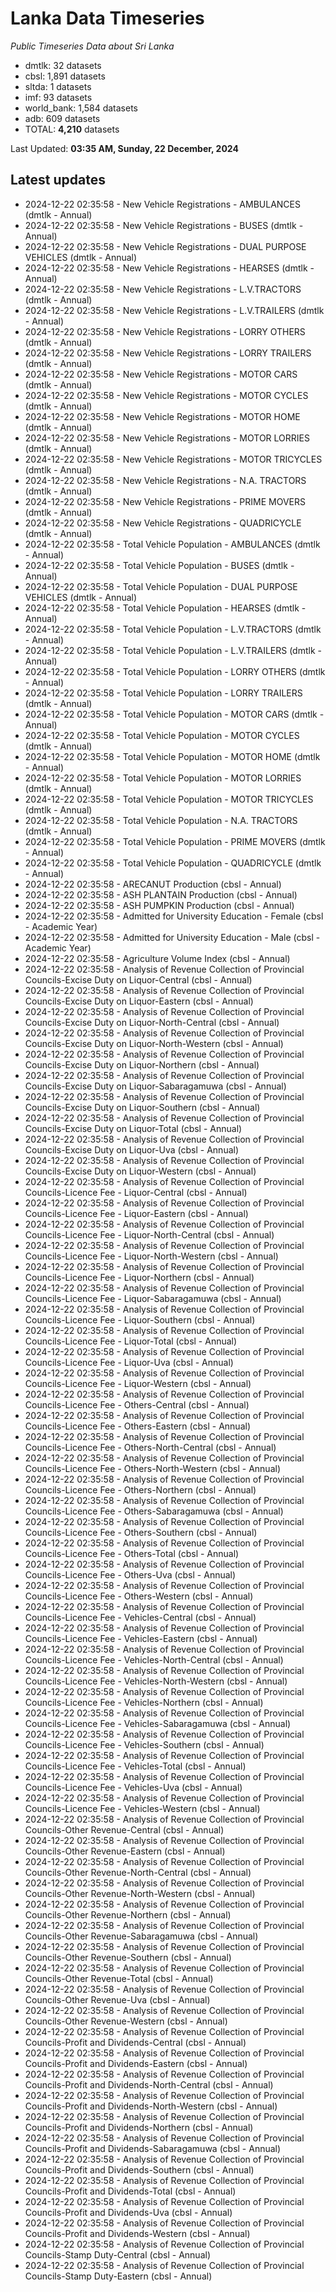 # Lanka Data Timeseries
*Public Timeseries Data about Sri Lanka*

* dmtlk: 32 datasets
* cbsl: 1,891 datasets
* sltda: 1 datasets
* imf: 93 datasets
* world_bank: 1,584 datasets
* adb: 609 datasets
* TOTAL: **4,210** datasets

Last Updated: **03:35 AM, Sunday, 22 December, 2024**

## Latest updates

* 2024-12-22 02:35:58 - New Vehicle Registrations - AMBULANCES (dmtlk - Annual)
* 2024-12-22 02:35:58 - New Vehicle Registrations - BUSES (dmtlk - Annual)
* 2024-12-22 02:35:58 - New Vehicle Registrations - DUAL PURPOSE VEHICLES (dmtlk - Annual)
* 2024-12-22 02:35:58 - New Vehicle Registrations - HEARSES (dmtlk - Annual)
* 2024-12-22 02:35:58 - New Vehicle Registrations - L.V.TRACTORS (dmtlk - Annual)
* 2024-12-22 02:35:58 - New Vehicle Registrations - L.V.TRAILERS (dmtlk - Annual)
* 2024-12-22 02:35:58 - New Vehicle Registrations - LORRY OTHERS (dmtlk - Annual)
* 2024-12-22 02:35:58 - New Vehicle Registrations - LORRY TRAILERS (dmtlk - Annual)
* 2024-12-22 02:35:58 - New Vehicle Registrations - MOTOR CARS (dmtlk - Annual)
* 2024-12-22 02:35:58 - New Vehicle Registrations - MOTOR CYCLES (dmtlk - Annual)
* 2024-12-22 02:35:58 - New Vehicle Registrations - MOTOR HOME (dmtlk - Annual)
* 2024-12-22 02:35:58 - New Vehicle Registrations - MOTOR LORRIES (dmtlk - Annual)
* 2024-12-22 02:35:58 - New Vehicle Registrations - MOTOR TRICYCLES (dmtlk - Annual)
* 2024-12-22 02:35:58 - New Vehicle Registrations - N.A. TRACTORS (dmtlk - Annual)
* 2024-12-22 02:35:58 - New Vehicle Registrations - PRIME MOVERS (dmtlk - Annual)
* 2024-12-22 02:35:58 - New Vehicle Registrations - QUADRICYCLE (dmtlk - Annual)
* 2024-12-22 02:35:58 - Total Vehicle Population - AMBULANCES (dmtlk - Annual)
* 2024-12-22 02:35:58 - Total Vehicle Population - BUSES (dmtlk - Annual)
* 2024-12-22 02:35:58 - Total Vehicle Population - DUAL PURPOSE VEHICLES (dmtlk - Annual)
* 2024-12-22 02:35:58 - Total Vehicle Population - HEARSES (dmtlk - Annual)
* 2024-12-22 02:35:58 - Total Vehicle Population - L.V.TRACTORS (dmtlk - Annual)
* 2024-12-22 02:35:58 - Total Vehicle Population - L.V.TRAILERS (dmtlk - Annual)
* 2024-12-22 02:35:58 - Total Vehicle Population - LORRY OTHERS (dmtlk - Annual)
* 2024-12-22 02:35:58 - Total Vehicle Population - LORRY TRAILERS (dmtlk - Annual)
* 2024-12-22 02:35:58 - Total Vehicle Population - MOTOR CARS (dmtlk - Annual)
* 2024-12-22 02:35:58 - Total Vehicle Population - MOTOR CYCLES (dmtlk - Annual)
* 2024-12-22 02:35:58 - Total Vehicle Population - MOTOR HOME (dmtlk - Annual)
* 2024-12-22 02:35:58 - Total Vehicle Population - MOTOR LORRIES (dmtlk - Annual)
* 2024-12-22 02:35:58 - Total Vehicle Population - MOTOR TRICYCLES (dmtlk - Annual)
* 2024-12-22 02:35:58 - Total Vehicle Population - N.A. TRACTORS (dmtlk - Annual)
* 2024-12-22 02:35:58 - Total Vehicle Population - PRIME MOVERS (dmtlk - Annual)
* 2024-12-22 02:35:58 - Total Vehicle Population - QUADRICYCLE (dmtlk - Annual)
* 2024-12-22 02:35:58 - ARECANUT Production (cbsl - Annual)
* 2024-12-22 02:35:58 - ASH PLANTAIN Production (cbsl - Annual)
* 2024-12-22 02:35:58 - ASH PUMPKIN Production (cbsl - Annual)
* 2024-12-22 02:35:58 - Admitted for University Education - Female (cbsl - Academic Year)
* 2024-12-22 02:35:58 - Admitted for University Education - Male (cbsl - Academic Year)
* 2024-12-22 02:35:58 - Agriculture Volume Index (cbsl - Annual)
* 2024-12-22 02:35:58 - Analysis of Revenue Collection of Provincial Councils-Excise Duty on Liquor-Central (cbsl - Annual)
* 2024-12-22 02:35:58 - Analysis of Revenue Collection of Provincial Councils-Excise Duty on Liquor-Eastern (cbsl - Annual)
* 2024-12-22 02:35:58 - Analysis of Revenue Collection of Provincial Councils-Excise Duty on Liquor-North-Central (cbsl - Annual)
* 2024-12-22 02:35:58 - Analysis of Revenue Collection of Provincial Councils-Excise Duty on Liquor-North-Western (cbsl - Annual)
* 2024-12-22 02:35:58 - Analysis of Revenue Collection of Provincial Councils-Excise Duty on Liquor-Northern (cbsl - Annual)
* 2024-12-22 02:35:58 - Analysis of Revenue Collection of Provincial Councils-Excise Duty on Liquor-Sabaragamuwa (cbsl - Annual)
* 2024-12-22 02:35:58 - Analysis of Revenue Collection of Provincial Councils-Excise Duty on Liquor-Southern (cbsl - Annual)
* 2024-12-22 02:35:58 - Analysis of Revenue Collection of Provincial Councils-Excise Duty on Liquor-Total (cbsl - Annual)
* 2024-12-22 02:35:58 - Analysis of Revenue Collection of Provincial Councils-Excise Duty on Liquor-Uva (cbsl - Annual)
* 2024-12-22 02:35:58 - Analysis of Revenue Collection of Provincial Councils-Excise Duty on Liquor-Western (cbsl - Annual)
* 2024-12-22 02:35:58 - Analysis of Revenue Collection of Provincial Councils-Licence Fee - Liquor-Central (cbsl - Annual)
* 2024-12-22 02:35:58 - Analysis of Revenue Collection of Provincial Councils-Licence Fee - Liquor-Eastern (cbsl - Annual)
* 2024-12-22 02:35:58 - Analysis of Revenue Collection of Provincial Councils-Licence Fee - Liquor-North-Central (cbsl - Annual)
* 2024-12-22 02:35:58 - Analysis of Revenue Collection of Provincial Councils-Licence Fee - Liquor-North-Western (cbsl - Annual)
* 2024-12-22 02:35:58 - Analysis of Revenue Collection of Provincial Councils-Licence Fee - Liquor-Northern (cbsl - Annual)
* 2024-12-22 02:35:58 - Analysis of Revenue Collection of Provincial Councils-Licence Fee - Liquor-Sabaragamuwa (cbsl - Annual)
* 2024-12-22 02:35:58 - Analysis of Revenue Collection of Provincial Councils-Licence Fee - Liquor-Southern (cbsl - Annual)
* 2024-12-22 02:35:58 - Analysis of Revenue Collection of Provincial Councils-Licence Fee - Liquor-Total (cbsl - Annual)
* 2024-12-22 02:35:58 - Analysis of Revenue Collection of Provincial Councils-Licence Fee - Liquor-Uva (cbsl - Annual)
* 2024-12-22 02:35:58 - Analysis of Revenue Collection of Provincial Councils-Licence Fee - Liquor-Western (cbsl - Annual)
* 2024-12-22 02:35:58 - Analysis of Revenue Collection of Provincial Councils-Licence Fee - Others-Central (cbsl - Annual)
* 2024-12-22 02:35:58 - Analysis of Revenue Collection of Provincial Councils-Licence Fee - Others-Eastern (cbsl - Annual)
* 2024-12-22 02:35:58 - Analysis of Revenue Collection of Provincial Councils-Licence Fee - Others-North-Central (cbsl - Annual)
* 2024-12-22 02:35:58 - Analysis of Revenue Collection of Provincial Councils-Licence Fee - Others-North-Western (cbsl - Annual)
* 2024-12-22 02:35:58 - Analysis of Revenue Collection of Provincial Councils-Licence Fee - Others-Northern (cbsl - Annual)
* 2024-12-22 02:35:58 - Analysis of Revenue Collection of Provincial Councils-Licence Fee - Others-Sabaragamuwa (cbsl - Annual)
* 2024-12-22 02:35:58 - Analysis of Revenue Collection of Provincial Councils-Licence Fee - Others-Southern (cbsl - Annual)
* 2024-12-22 02:35:58 - Analysis of Revenue Collection of Provincial Councils-Licence Fee - Others-Total (cbsl - Annual)
* 2024-12-22 02:35:58 - Analysis of Revenue Collection of Provincial Councils-Licence Fee - Others-Uva (cbsl - Annual)
* 2024-12-22 02:35:58 - Analysis of Revenue Collection of Provincial Councils-Licence Fee - Others-Western (cbsl - Annual)
* 2024-12-22 02:35:58 - Analysis of Revenue Collection of Provincial Councils-Licence Fee - Vehicles-Central (cbsl - Annual)
* 2024-12-22 02:35:58 - Analysis of Revenue Collection of Provincial Councils-Licence Fee - Vehicles-Eastern (cbsl - Annual)
* 2024-12-22 02:35:58 - Analysis of Revenue Collection of Provincial Councils-Licence Fee - Vehicles-North-Central (cbsl - Annual)
* 2024-12-22 02:35:58 - Analysis of Revenue Collection of Provincial Councils-Licence Fee - Vehicles-North-Western (cbsl - Annual)
* 2024-12-22 02:35:58 - Analysis of Revenue Collection of Provincial Councils-Licence Fee - Vehicles-Northern (cbsl - Annual)
* 2024-12-22 02:35:58 - Analysis of Revenue Collection of Provincial Councils-Licence Fee - Vehicles-Sabaragamuwa (cbsl - Annual)
* 2024-12-22 02:35:58 - Analysis of Revenue Collection of Provincial Councils-Licence Fee - Vehicles-Southern (cbsl - Annual)
* 2024-12-22 02:35:58 - Analysis of Revenue Collection of Provincial Councils-Licence Fee - Vehicles-Total (cbsl - Annual)
* 2024-12-22 02:35:58 - Analysis of Revenue Collection of Provincial Councils-Licence Fee - Vehicles-Uva (cbsl - Annual)
* 2024-12-22 02:35:58 - Analysis of Revenue Collection of Provincial Councils-Licence Fee - Vehicles-Western (cbsl - Annual)
* 2024-12-22 02:35:58 - Analysis of Revenue Collection of Provincial Councils-Other Revenue-Central (cbsl - Annual)
* 2024-12-22 02:35:58 - Analysis of Revenue Collection of Provincial Councils-Other Revenue-Eastern (cbsl - Annual)
* 2024-12-22 02:35:58 - Analysis of Revenue Collection of Provincial Councils-Other Revenue-North-Central (cbsl - Annual)
* 2024-12-22 02:35:58 - Analysis of Revenue Collection of Provincial Councils-Other Revenue-North-Western (cbsl - Annual)
* 2024-12-22 02:35:58 - Analysis of Revenue Collection of Provincial Councils-Other Revenue-Northern (cbsl - Annual)
* 2024-12-22 02:35:58 - Analysis of Revenue Collection of Provincial Councils-Other Revenue-Sabaragamuwa (cbsl - Annual)
* 2024-12-22 02:35:58 - Analysis of Revenue Collection of Provincial Councils-Other Revenue-Southern (cbsl - Annual)
* 2024-12-22 02:35:58 - Analysis of Revenue Collection of Provincial Councils-Other Revenue-Total (cbsl - Annual)
* 2024-12-22 02:35:58 - Analysis of Revenue Collection of Provincial Councils-Other Revenue-Uva (cbsl - Annual)
* 2024-12-22 02:35:58 - Analysis of Revenue Collection of Provincial Councils-Other Revenue-Western (cbsl - Annual)
* 2024-12-22 02:35:58 - Analysis of Revenue Collection of Provincial Councils-Profit and Dividends-Central (cbsl - Annual)
* 2024-12-22 02:35:58 - Analysis of Revenue Collection of Provincial Councils-Profit and Dividends-Eastern (cbsl - Annual)
* 2024-12-22 02:35:58 - Analysis of Revenue Collection of Provincial Councils-Profit and Dividends-North-Central (cbsl - Annual)
* 2024-12-22 02:35:58 - Analysis of Revenue Collection of Provincial Councils-Profit and Dividends-North-Western (cbsl - Annual)
* 2024-12-22 02:35:58 - Analysis of Revenue Collection of Provincial Councils-Profit and Dividends-Northern (cbsl - Annual)
* 2024-12-22 02:35:58 - Analysis of Revenue Collection of Provincial Councils-Profit and Dividends-Sabaragamuwa (cbsl - Annual)
* 2024-12-22 02:35:58 - Analysis of Revenue Collection of Provincial Councils-Profit and Dividends-Southern (cbsl - Annual)
* 2024-12-22 02:35:58 - Analysis of Revenue Collection of Provincial Councils-Profit and Dividends-Total (cbsl - Annual)
* 2024-12-22 02:35:58 - Analysis of Revenue Collection of Provincial Councils-Profit and Dividends-Uva (cbsl - Annual)
* 2024-12-22 02:35:58 - Analysis of Revenue Collection of Provincial Councils-Profit and Dividends-Western (cbsl - Annual)
* 2024-12-22 02:35:58 - Analysis of Revenue Collection of Provincial Councils-Stamp Duty-Central (cbsl - Annual)
* 2024-12-22 02:35:58 - Analysis of Revenue Collection of Provincial Councils-Stamp Duty-Eastern (cbsl - Annual)